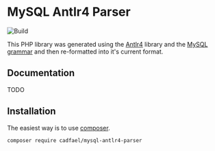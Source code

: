 # MySQL Antlr4 Parser

![Build](https://github.com/xsist10/mysql-antlr4-parser/workflows/build/badge.svg?branch=master)

This PHP library was generated using the [Antlr4](antlr.org) library and the [MySQL grammar](https://github.com/antlr/grammars-v4/tree/master/sql/mysql/Positive-Technologies) and then re-formatted into it's current format.

## Documentation

TODO

## Installation

The easiest way is to use [composer](https://getcomposer.org/).

```bash
composer require cadfael/mysql-antlr4-parser
```

